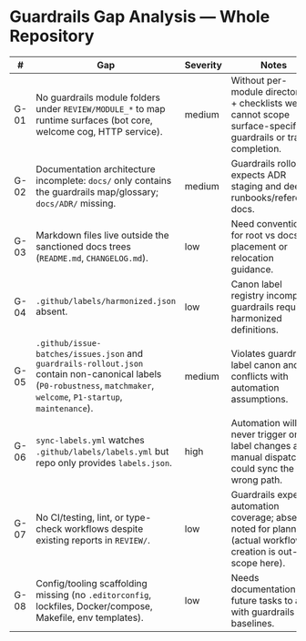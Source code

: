 # Guardrails Gap Analysis — Whole Repository

| # | Gap | Severity | Notes |
|---|------|----------|-------|
| G-01 | No guardrails module folders under `REVIEW/MODULE_*` to map runtime surfaces (bot core, welcome cog, HTTP service). | medium | Without per-module directories + checklists we cannot scope surface-specific guardrails or track completion. |
| G-02 | Documentation architecture incomplete: `docs/` only contains the guardrails map/glossary; `docs/ADR/` missing. | medium | Guardrails rollout expects ADR staging and deeper runbooks/reference docs. |
| G-03 | Markdown files live outside the sanctioned docs trees (`README.md`, `CHANGELOG.md`). | low | Need conventions for root vs docs placement or relocation guidance. |
| G-04 | `.github/labels/harmonized.json` absent. | low | Canon label registry incomplete; guardrails require harmonized definitions. |
| G-05 | `.github/issue-batches/issues.json` and `guardrails-rollout.json` contain non-canonical labels (`P0-robustness`, `matchmaker`, `welcome`, `P1-startup`, `maintenance`). | medium | Violates guardrails label canon and conflicts with automation assumptions. |
| G-06 | `sync-labels.yml` watches `.github/labels/labels.yml` but repo only provides `labels.json`. | high | Automation will never trigger on label changes and manual dispatch could sync the wrong path. |
| G-07 | No CI/testing, lint, or type-check workflows despite existing reports in `REVIEW/`. | low | Guardrails expect automation coverage; absence noted for planning (actual workflow creation is out-of-scope here). |
| G-08 | Config/tooling scaffolding missing (no `.editorconfig`, lockfiles, Docker/compose, Makefile, env templates). | low | Needs documentation + future tasks to align with guardrails baselines. |
